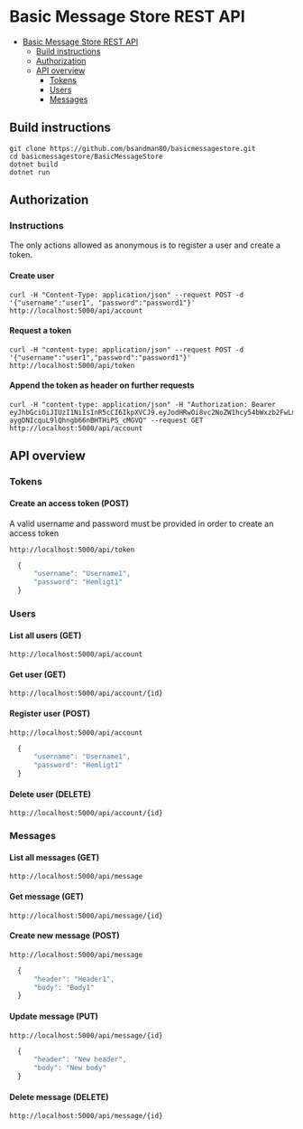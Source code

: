 # Basic Message Store REST API
<!-- TOC depthFrom:1 depthTo:3 withLinks:1 updateOnSave:1 orderedList:0 -->

- [Basic Message Store REST API](#basic-message-store-rest-api)
	- [Build instructions](#build-instructions)
	- [Authorization](#authorization)
	- [API overview](#api-overview)
		- [Tokens](#tokens)
		- [Users](#users)
		- [Messages](#messages)
	

<!-- /TOC -->

## Build instructions

```
git clone https://github.com/bsandman80/basicmessagestore.git
cd basicmessagestore/BasicMessageStore
dotnet build
dotnet run
```


## Authorization

### Instructions

The only actions allowed as anonymous is to register a user and create a token. 

#### Create user

```
curl -H "Content-Type: application/json" --request POST -d '{"username":"user1", "password":"password1"}' http://localhost:5000/api/account
```
#### Request a token

```
curl -H "content-type: application/json" --request POST -d '{"username":"user1","password":"password1"}' http://localhost:5000/api/token
```

#### Append the token as header on further requests

```
curl -H "content-type: application/json" -H "Authorization: Bearer eyJhbGciOiJIUzI1NiIsInR5cCI6IkpXVCJ9.eyJodHRwOi8vc2NoZW1hcy54bWxzb2FwLm9yZy93cy8yMDA1LzA1L2lkZW50aXR5L2NsYWltcy9uYW1lIjoidXNlcjEiLCJuYmYiOjE1MzQxMTMxNDUsImV4cCI6MTUzNDExNDM0NSwiaXNzIjoiYmFzaWNNZXNzYWdlU3RvcmUiLCJhdWQiOiJiYXNpY01lc3NhZ2VTdG9yZUFQSSJ9.uZi6f4_cO-aygDNIcquL9lQhngb66nBHTHiPS_cMGVQ" --request GET http://localhost:5000/api/account

```

## API overview

### Tokens

#### Create an access token (POST)

A valid username and password must be provided in order to create an access token

``` http://localhost:5000/api/token ```
```javascript
  {
      "username": "Username1",
      "password": "Hemligt1"
  }
```


### Users

#### List all users (GET)

``` http://localhost:5000/api/account ```

#### Get user (GET)

``` http://localhost:5000/api/account/{id} ```

#### Register user (POST)

``` http://localhost:5000/api/account ```
```javascript
  {
      "username": "Username1",
      "password": "Hemligt1"
  }
```

#### Delete user (DELETE)

``` http://localhost:5000/api/account/{id} ```

### Messages

#### List all messages (GET)

``` http://localhost:5000/api/message ```

#### Get message (GET)

``` http://localhost:5000/api/message/{id} ```

#### Create new message (POST)

``` http://localhost:5000/api/message ```
```javascript
  {
      "header": "Header1",
      "body": "Body1"
  }
```

#### Update message (PUT)

``` http://localhost:5000/api/message/{id} ```
```javascript
  {
      "header": "New header",
      "body": "New body"
  }
```
#### Delete message (DELETE)

``` http://localhost:5000/api/message/{id} ```


